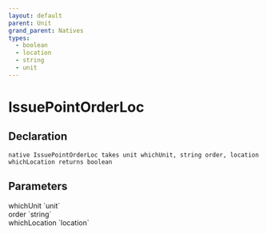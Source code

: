 ```yaml
---
layout: default
parent: Unit
grand_parent: Natives
types:
  - boolean
  - location
  - string
  - unit
---
```


# IssuePointOrderLoc

## Declaration

```
native IssuePointOrderLoc takes unit whichUnit, string order, location whichLocation returns boolean
```

## Parameters
<dl>
  <dt>whichUnit `unit`</dt>
  <dd></dd>

  <dt>order `string`</dt>
  <dd></dd>

  <dt>whichLocation `location`</dt>
  <dd></dd>
</dl>
